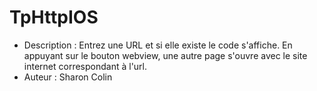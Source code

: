# TpHttpIOS
* Description : Entrez une URL et si elle existe le code s'affiche. En appuyant sur le bouton webview, une autre page s'ouvre avec le site internet correspondant à l'url.
* Auteur : Sharon Colin
